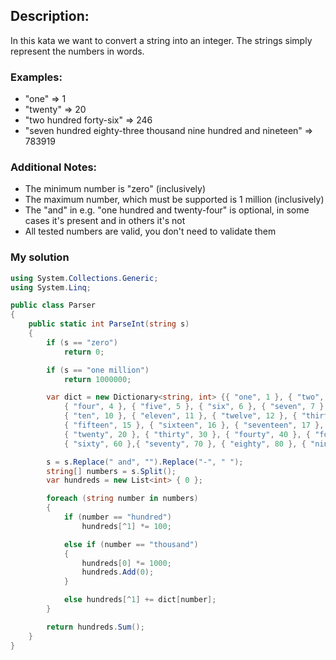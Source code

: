 ## Description:
In this kata we want to convert a string into an integer. The strings simply represent the numbers in words.

### Examples:
- "one" => 1
- "twenty" => 20
- "two hundred forty-six" => 246
- "seven hundred eighty-three thousand nine hundred and nineteen" => 783919

### Additional Notes:
- The minimum number is "zero" (inclusively)
- The maximum number, which must be supported is 1 million (inclusively)
- The "and" in e.g. "one hundred and twenty-four" is optional, in some cases it's present and in others it's not
- All tested numbers are valid, you don't need to validate them
### My solution
``` C#
using System.Collections.Generic;
using System.Linq;

public class Parser
{
    public static int ParseInt(string s)
    {
        if (s == "zero")
            return 0;

        if (s == "one million")
            return 1000000;

        var dict = new Dictionary<string, int> {{ "one", 1 }, { "two", 2 }, { "three", 3 },
            { "four", 4 }, { "five", 5 }, { "six", 6 }, { "seven", 7 }, { "eight", 8 }, { "nine", 9 },
            { "ten", 10 }, { "eleven", 11 }, { "twelve", 12 }, { "thirteen", 13 }, { "fourteen", 14 },
            { "fifteen", 15 }, { "sixteen", 16 }, { "seventeen", 17 }, { "eighteen", 18 }, { "nineteen", 19 },
            { "twenty", 20 }, { "thirty", 30 }, { "fourty", 40 }, { "forty", 40 }, { "fifty", 50 },
            { "sixty", 60 },{ "seventy", 70 }, { "eighty", 80 }, { "ninety", 90 } };

        s = s.Replace(" and", "").Replace("-", " ");
        string[] numbers = s.Split();
        var hundreds = new List<int> { 0 };

        foreach (string number in numbers)
        {
            if (number == "hundred")
                hundreds[^1] *= 100;

            else if (number == "thousand")
            {
                hundreds[0] *= 1000;
                hundreds.Add(0);
            }

            else hundreds[^1] += dict[number];
        }

        return hundreds.Sum();
    }
}
```
